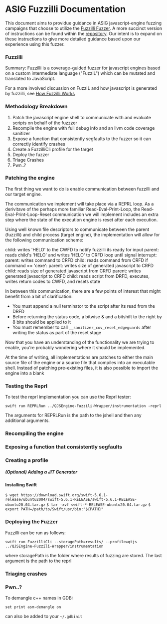 ASIG Fuzzilli Documentation
==========================


This document aims to providue guidance in ASIG javascript-engine fuzzing campaigns that choose to utilize the [Fuzzilli Fuzzer](https://github.com/googleprojectzero/fuzzilli). A more succinct version of instructions can be found within the [repository](https://github.com/googleprojectzero/fuzzilli/blob/main/Targets/README.md). Our intent is to expand on these instructions to give more detailed guidance based upon our experience using this fuzzer. 

### Fuzzilli
Summary: Fuzzilli is a coverage-guided fuzzer for javascript engines based on a custom intermediate language ("FuzzIL") which can be mutated and translated to JavaScript.

For a more involved discussion on FuzzIL and how javascript is generated by fuzzilli, see [How Fuzzilli Works](https://github.com/googleprojectzero/fuzzilli/blob/main/Docs/HowFuzzilliWorks.md)

### Methodology Breakdown
1. Patch the javascript engine shell to communicate with and evaluate scripts on behalf of the fuzzzer
2. Recompile the engine with full debug info and an llvm code coverage sanitizer
3. Expose a function that consistently segfaults to the fuzzer so it can correctly identify crashes
4. Create a FuzzilliCli profile for the target
2. Deploy the fuzzer
3. Triage Crashes
4. Pwn..?


### Patching the engine
The first thing we want to do is enable communication between fuzzilli and our target engine. 

The communication we implement will take place via a REPRL loop. As a derivitave of the perhaps more familiar Read-Eval-Print-Loop, the Read-Eval-Print-Loop-Reset communication we will implement includes an extra step where the state of the execution engine is reset after each execution. 

Using well known file descriptors to communicate between the parent (fuzzilli) and child process (target engine), the implementation will allow for the following communication scheme:

child: writes 'HELO' to the CWFD to notify fuzzilli its ready for input
parent: reads child's 'HELO' and writes 'HELO' to CRFD
loop until signal interrupt:
    parent: writes command to CRFD
    child: reads command from CRFD
    if command == 'cexe':
        parent: writes size of generated javascript to CRFD
        child: reads size of generated javascript from CRFD
        parent: writes generated javascript to CRFD
        child: reads script from DRFD, executes, writes return codes to CWFD, and resets state

In between this communication, there are a few points of interest that might benefit from a bit of clarification:

- You must append a null terminator to the script after its read from the DRFD
- Before returning the status code, a bitwise & and a bitshift to the right by 8 bits should be applied to it 
- You must remember to call `__sanitizer_cov_reset_edgeguards` after writing the status as part of the reset stage

Now that you have an understanding of the functionality we are trying to enable, you're probably wondering where it should be implemented.

At the time of writing, all implementations are patches to either the main source file of the engine or a source file that compiles into an executable shell. Instead of patching pre-existing files, it is also possible to import the engine into a blank 

### Testing the Reprl
To test the reprl implementation you can use the Reprl tester:
```
swift run REPRLRun ../QJSEngine-Fuzzili-Wrapper/instrumentation -reprl
```
The arguments for REPRLRun is the path to the jshell and then any additional arguments.

### Recompiling the engine

### Exposing a function that consistently segfaults

### Creating a profile

##### (Optional) Adding a JIT Generator


#### Installing Swift

`$ wget https://download.swift.org/swift-5.6.1-release/ubuntu2004/swift-5.6.1-RELEASE/swift-5.6.1-RELEASE-ubuntu20.04.tar.gz`
`$ tar -xvf swift-*-RELEASE-ubuntu20.04.tar.gz`
`$ export PATH=/path/to/Swift/usr/bin:"${PATH}"`

### Deploying the Fuzzer

Fuzzilli can be run as follows: 
```
swift run FuzzilliCli --storagePath=results/ --profile=qtjs ../QJSEngine-Fuzzili-Wrapper/instrumentation
```
where storagePath is the folder where results of fuzzing are stored. The last argument is the path to the reprl

### Triaging crashes



### Pwn..?

To demangle c++ names in GDB:
```
set print asm-demangle on
```
can also be added to your `~/.gdbinit`
